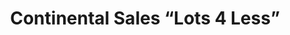 ---
title: "Continental Sales “Lots 4 Less”"
url: /chicago/continental-sales-lots-4-less/
shop: Kramladen
---